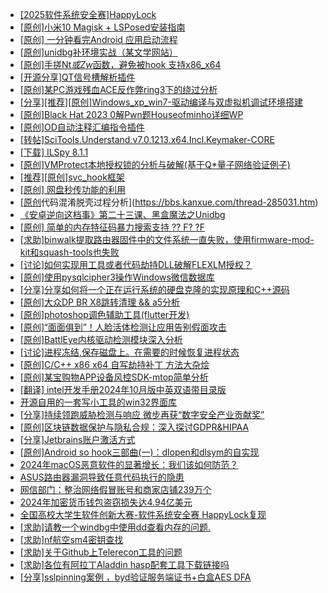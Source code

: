 + [[2025软件系统安全赛]HappyLock](https://bbs.kanxue.com/thread-285135.htm)
+ [[原创]小米10 Magisk + LSPosed安装指南](https://bbs.kanxue.com/thread-285114.htm)
+ [[原创] 一分钟看完Android 应用启动流程](https://bbs.kanxue.com/thread-284686.htm)
+ [[原创]unidbg补环境实战（某文学网站）](https://bbs.kanxue.com/thread-285140.htm)
+ [[原创]手搓Nt*或Zw*函数，避免被hook 支持x86_x64](https://bbs.kanxue.com/thread-284264.htm)
+ [[开源分享]QT信号槽解析插件](https://bbs.kanxue.com/thread-276201.htm)
+ [[原创]某PC游戏残血ACE反作弊ring3下的绕过分析](https://bbs.kanxue.com/thread-284667.htm)
+ [[分享][推荐][原创]Windows_xp_win7-驱动编译与双虚拟机调试环境搭建](https://bbs.kanxue.com/thread-285034.htm)
+ [[原创]Black Hat 2023 0解Pwn题Houseofminho详细WP](https://bbs.kanxue.com/thread-279588.htm)
+ [[原创]OD自动注释汇编指令插件](https://bbs.kanxue.com/thread-284557.htm)
+ [[转帖]SciTools.Understand.v7.0.1213.x64.Incl.Keymaker-CORE](https://bbs.kanxue.com/thread-285118.htm)
+ [[下载] ILSpy 8.1.1](https://bbs.kanxue.com/thread-278916.htm)
+ [[原创]VMProtect本地授权锁的分析与破解(基于Q*量子网络验证例子)](https://bbs.kanxue.com/thread-285076.htm)
+ [[推荐][原创]svc_hook框架](https://bbs.kanxue.com/thread-284713.htm)
+ [[原创] 网盘秒传功能的利用](https://bbs.kanxue.com/thread-284783.htm)
+ [[原创](软件名veresiye)代码混淆脱壳过程分析](https://bbs.kanxue.com/thread-285031.htm)
+ [《安卓逆向这档事》第二十三课、黑盒魔法之Unidbg](https://bbs.kanxue.com/thread-285073.htm)
+ [[原创] 简单的内存特征码暴力搜索支持 ?? F? ?F](https://bbs.kanxue.com/thread-284451.htm)
+ [[求助]binwalk提取路由器固件中的文件系统一直失败，使用firmware-mod-kit和squash-tools也失败](https://bbs.kanxue.com/thread-285126.htm)
+ [[讨论]如何实现用工具或者代码劫持DLL破解FLEXLM授权？](https://bbs.kanxue.com/thread-285083.htm)
+ [[原创]使用pysqlcipher3操作Windows微信数据库](https://bbs.kanxue.com/thread-281525.htm)
+ [[分享]分享如何将一个正在运行系统的硬盘克隆的实现原理和C++源码](https://bbs.kanxue.com/thread-284753.htm)
+ [[原创]大众DP BR X8跳转清理 && a5分析](https://bbs.kanxue.com/thread-285143.htm)
+ [[原创]photoshop调色辅助工具(flutter开发)](https://bbs.kanxue.com/thread-285144.htm)
+ [[原创]“面面俱到”！人脸活体检测让应用告别假面攻击](https://bbs.kanxue.com/thread-285142.htm)
+ [[原创]BattlEye内核驱动检测模块深入分析](https://bbs.kanxue.com/thread-273548.htm)
+ [[讨论]进程冻结,保存磁盘上。在需要的时候恢复进程状态](https://bbs.kanxue.com/thread-283875.htm)
+ [[原创]C/C++ x86 x64 自写劫持补丁 方法大杂烩](https://bbs.kanxue.com/thread-282745.htm)
+ [[原创]某宝购物APP设备风控SDK-mtop简单分析](https://bbs.kanxue.com/thread-284241.htm)
+ [[翻译] intel开发手册2024年10月版中英双语带目录版](https://bbs.kanxue.com/thread-285029.htm)
+ [开源自用的一套写小工具的win32界面库](https://bbs.kanxue.com/thread-284925.htm)
+ [[分享]持续领跑威胁检测与响应 微步再获“数字安全产业贡献奖”](https://bbs.kanxue.com/thread-285146.htm)
+ [[原创]区块链数据保护与隐私合规：深入探讨GDPR&HIPAA](https://bbs.kanxue.com/thread-285145.htm)
+ [[分享]Jetbrains账户激活方式](https://bbs.kanxue.com/thread-284298.htm)
+ [[原创]Android so hook三部曲(一)：dlopen和dlsym的自实现](https://bbs.kanxue.com/thread-281139.htm)
+ [2024年macOS恶意软件的显著增长：我们该如何防范？](https://bbs.kanxue.com/thread-285151.htm)
+ [ASUS路由器漏洞导致任意代码执行的隐患](https://bbs.kanxue.com/thread-285150.htm)
+ [网信部门：整治网络假冒账号和商家店铺239万个](https://bbs.kanxue.com/thread-285149.htm)
+ [2024年加密货币钱包盗窃损失达4.94亿美元](https://bbs.kanxue.com/thread-285147.htm)
+ [全国高校大学生软件创新大赛-软件系统安全赛 HappyLock复现](https://bbs.kanxue.com/thread-285152.htm)
+ [[求助]请教一个windbg中使用dd查看内存的问题.](https://bbs.kanxue.com/thread-285141.htm)
+ [[求助]nf航空sm4密钥查找](https://bbs.kanxue.com/thread-284167.htm)
+ [[求助]关于Github上Telerecon工具的问题](https://bbs.kanxue.com/thread-285155.htm)
+ [[求助]各位有阿拉丁Aladdin hasp配套工具下载链接吗](https://bbs.kanxue.com/thread-285154.htm)
+ [[分享]sslpinning案例 ，byd验证服务端证书+白盒AES DFA](https://bbs.kanxue.com/thread-285153.htm)
